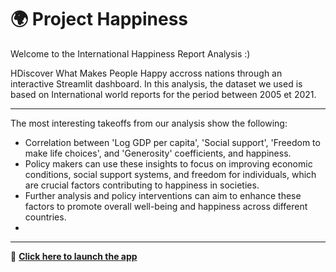 # 🌍 Project Happiness
Welcome to the International Happiness Report Analysis :)

HDiscover What Makes People Happy accross nations through an interactive Streamlit dashboard.
In this analysis, the dataset we used is based on International world reports for the period between 2005 et 2021.

---

The most interesting takeoffs from our analysis show the following:
- Correlation between 'Log GDP per capita', 'Social support', 'Freedom to make life choices', and 'Generosity' coefficients, and  happiness.
- Policy makers can use these insights to focus on improving economic conditions, social support systems, and freedom for individuals, which are crucial factors contributing to happiness in societies.
- Further analysis and policy interventions can aim to enhance these factors to promote overall well-being and happiness across different countries.
- 
---

🚀 **[Click here to launch the app](https://project-happiness-w2uphaq4qnzt8sicjkw6ig.streamlit.app/)**  
